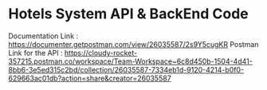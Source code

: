 # Hotels System API & BackEnd Code
Documentation Link : https://documenter.getpostman.com/view/26035587/2s9Y5cugKR
Postman Link for the API : https://cloudy-rocket-357215.postman.co/workspace/Team-Workspace~6c8d450b-1504-4d41-8bb6-3e5ed315c2bd/collection/26035587-7334eb1d-9120-4214-b0f0-629663ac01db?action=share&creator=26035587
